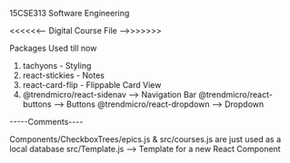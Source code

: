 15CSE313 Software Engineering

<<<<<<--  Digital Course File -->>>>>>>

Packages Used till now
1. tachyons - Styling
2. react-stickies - Notes
3. react-card-flip - Flippable Card View
4. @trendmicro/react-sidenav --> Navigation Bar
   @trendmicro/react-buttons --> Buttons 
   @trendmicro/react-dropdown --> Dropdown



-----Comments----

Components/CheckboxTrees/epics.js & src/courses.js are just used as a local database
src/Template.js --> Template for a new React Component